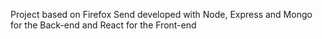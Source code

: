 Project based on Firefox Send developed with Node, Express and Mongo for the Back-end and React for the Front-end
